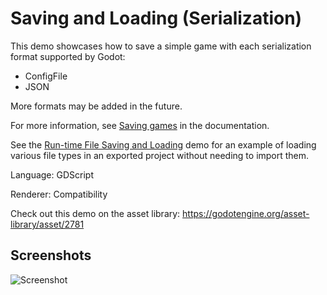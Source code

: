 # Saving and Loading (Serialization)

This demo showcases how to save a simple game with each serialization
format supported by Godot:

- ConfigFile
- JSON

More formats may be added in the future.

For more information, see [Saving games](https://docs.godotengine.org/en/latest/tutorials/io/saving_games.html)
in the documentation.

See the [Run-time File Saving and Loading](../runtime_save_load/) demo for
an example of loading various file types in an exported project without needing
to import them.

Language: GDScript

Renderer: Compatibility

Check out this demo on the asset library: https://godotengine.org/asset-library/asset/2781

## Screenshots

![Screenshot](screenshots/save_load.png)
